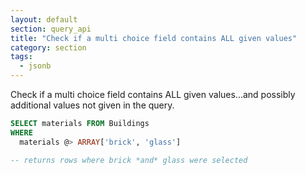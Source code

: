 ```yaml
---
layout: default
section: query_api
title: "Check if a multi choice field contains ALL given values"
category: section
tags:
  - jsonb
---
```

Check if a multi choice field contains ALL given values...and possibly additional values not given in the query.

```sql
SELECT materials FROM Buildings
WHERE
  materials @> ARRAY['brick', 'glass']

-- returns rows where brick *and* glass were selected
```
